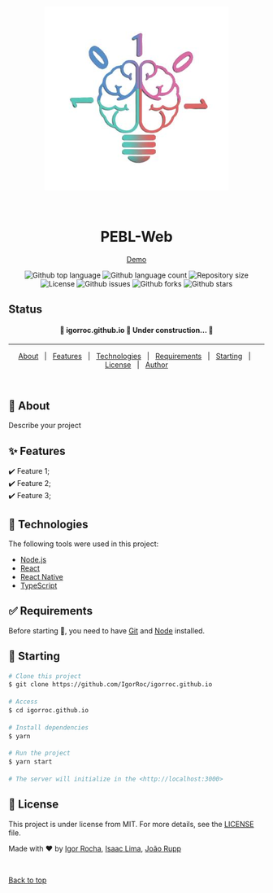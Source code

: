 <div align="center" id="top"> 
  <img src="./img/icon_neurociencia.jfif" alt="PEBL-Web" />

  &#xa0;
  <h1 align="center">PEBL-Web</h1>

  <a href="https://igorroc.github.io" target="_blank">Demo</a>
</div>


<p align="center">
  <img alt="Github top language" src="https://img.shields.io/github/languages/top/IgorRoc/igorroc.github.io?color=56BEB8">

  <img alt="Github language count" src="https://img.shields.io/github/languages/count/IgorRoc/igorroc.github.io?color=56BEB8">

  <img alt="Repository size" src="https://img.shields.io/github/repo-size/IgorRoc/igorroc.github.io?color=56BEB8">

  <img alt="License" src="https://img.shields.io/github/license/IgorRoc/igorroc.github.io?color=56BEB8">

  <img alt="Github issues" src="https://img.shields.io/github/issues/IgorRoc/igorroc.github.io?color=56BEB8" /> 

  <img alt="Github forks" src="https://img.shields.io/github/forks/IgorRoc/igorroc.github.io?color=56BEB8" />

  <img alt="Github stars" src="https://img.shields.io/github/stars/IgorRoc/igorroc.github.io?color=56BEB8" />
</p>

## Status ##

<h4 align="center"> 
	🚧  igorroc.github.io 🚀 Under construction...  🚧
</h4> 

<hr>

<p align="center">
  <a href="#dart-about">About</a> &#xa0; | &#xa0; 
  <a href="#sparkles-features">Features</a> &#xa0; | &#xa0;
  <a href="#rocket-technologies">Technologies</a> &#xa0; | &#xa0;
  <a href="#white_check_mark-requirements">Requirements</a> &#xa0; | &#xa0;
  <a href="#checkered_flag-starting">Starting</a> &#xa0; | &#xa0;
  <a href="#memo-license">License</a> &#xa0; | &#xa0;
  <a href="https://github.com/IgorRoc" target="_blank">Author</a>
</p>

<br>

## :dart: About ##

Describe your project

## :sparkles: Features ##

:heavy_check_mark: Feature 1;\
:heavy_check_mark: Feature 2;\
:heavy_check_mark: Feature 3;

## :rocket: Technologies ##

The following tools were used in this project:

- [Node.js](https://nodejs.org/en/)
- [React](https://pt-br.reactjs.org/)
- [React Native](https://reactnative.dev/)
- [TypeScript](https://www.typescriptlang.org/)

## :white_check_mark: Requirements ##

Before starting :checkered_flag:, you need to have [Git](https://git-scm.com) and [Node](https://nodejs.org/en/) installed.

## :checkered_flag: Starting ##

```bash
# Clone this project
$ git clone https://github.com/IgorRoc/igorroc.github.io

# Access
$ cd igorroc.github.io

# Install dependencies
$ yarn

# Run the project
$ yarn start

# The server will initialize in the <http://localhost:3000>
```

## :memo: License ##

This project is under license from MIT. For more details, see the [LICENSE](LICENSE.md) file.


Made with :heart: by <a href="https://github.com/IgorRoc" target="_blank">Igor Rocha</a>, <a href="https://github.com/inlima" target="_blank">Isaac Lima</a>, <a href="https://github.com/jvrupp" target="_blank">João Rupp</a>

&#xa0;

<a href="#top">Back to top</a>

